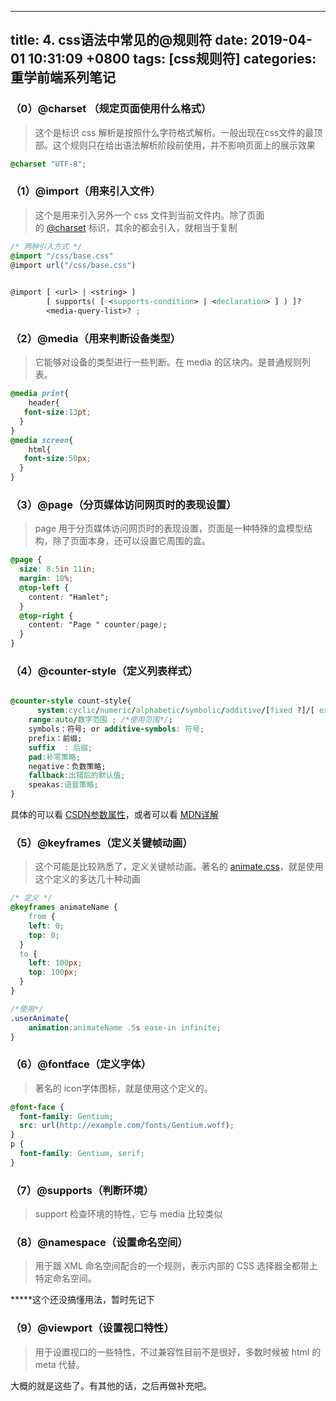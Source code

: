 
---
title: 4. css语法中常见的@规则符
date: 2019-04-01 10:31:09 +0800
tags: [css规则符]
categories: 重学前端系列笔记
---
<a name="QYCXx"></a>
### （0）@charset （规定页面使用什么格式）
> 这个是标识 css 解析是按照什么字符格式解析。一般出现在css文件的最顶部。这个规则只在给出语法解析阶段前使用，并不影响页面上的展示效果


```css
@charset "UTF-8";
```

<a name="6b36b468"></a>
### （1）@import（用来引入文件）
> 这个是用来引入另外一个 css 文件到当前文件内。除了页面的 [@charset](#) 标识，其余的都会引入，就相当于复制


```css
/* 两种引入方式 */
@import "/css/base.css"
@import url("/css/base.css")
  

@import [ <url> | <string> ]
        [ supports( [ <supports-condition> | <declaration> ] ) ]?
        <media-query-list>? ;
```
<a name="92afc589"></a>
### （2）@media（用来判断设备类型）
> 它能够对设备的类型进行一些判断。在 media 的区块内。是普通规则列表。


```css
@media print{
	header{
   font-size:13pt; 
  }
}
@media screen{
	html{
   font-size:50px; 
  }
}

```

<a name="ab5d596d"></a>
### （3）@page（分页媒体访问网页时的表现设置）
> page 用于分页媒体访问网页时的表现设置，页面是一种特殊的盒模型结构，除了页面本身，还可以设置它周围的盒。


```css
@page {
  size: 8.5in 11in;
  margin: 10%;
  @top-left {
    content: "Hamlet";
  }
  @top-right {
    content: "Page " counter(page);
  }
}

```

<a name="7722807a"></a>
### （4）@counter-style（定义列表样式）

```css

@counter-style count-style{
	  system:cyclic/numeric/alphabetic/symbolic/additive/[fixed ?]/[ extends ]; /*这个定义算法*/
    range:auto/数字范围 ; /*使用范围*/;
    symbols：符号; or additive-symbols: 符号;
    prefix：前缀;
    suffix  : 后缀;
    pad:补零策略;
  	negative：负数策略;
    fallback:出错后的默认值;
  	speakas:语音策略;
}
```
具体的可以看 [CSDN参数属性](https://blog.csdn.net/chy555chy/article/details/79928389)，或者可以看 [MDN详解](https://developer.mozilla.org/zh-CN/docs/Web/CSS/@counter-style)

<a name="cdea5a28"></a>
### （5）@keyframes（定义关键帧动画）
> 这个可能是比较熟悉了，定义关键帧动画。著名的 [animate.css](https://daneden.github.io/animate.css/)，就是使用这个定义的多达几十种动画
> 

```css
/* 定义 */
@keyframes animateName {
	from {
    left: 0;
    top: 0;
  }
  to {
    left: 100px;
    top: 100px;
  }
}

/*使用*/
.userAnimate{
	animation:animateName .5s ease-in infinite;
}
```

<a name="b4364690"></a>
### （6）@fontface（定义字体）
> 著名的 icon字体图标，就是使用这个定义的。


```css
@font-face {
  font-family: Gentium;
  src: url(http://example.com/fonts/Gentium.woff);
}
p { 
  font-family: Gentium, serif; 
}
```

<a name="1086e109"></a>
### （7）@supports（判断环境）
> support 检查环境的特性，它与 media 比较类似

<a name="55be0195"></a>
### （8）@namespace（设置命名空间）
> 用于跟 XML 命名空间配合的一个规则，表示内部的 CSS 选择器全都带上特定命名空间。


*****这个还没搞懂用法，暂时先记下

<a name="7bb5a181"></a>
### （9）@viewport（设置视口特性）
> 用于设置视口的一些特性，不过兼容性目前不是很好，多数时候被 html 的 meta 代替。



大概的就是这些了。有其他的话，之后再做补充吧。

